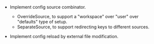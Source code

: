 * Implement config source combinator.
    - OverrideSource, to support a "workspace" over "user" over "defaults" type of setup.
    - SeparateSource, to support redirecting keys to different sources.

* Implement config reload by external file modification.